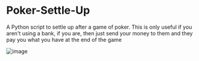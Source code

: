 # Poker-Settle-Up
A Python script to settle up after a game of poker. 
This is only useful if you aren't using a bank, if you are, then just send your money to them and they pay you what you have at the end of the game

![image](https://github.com/user-attachments/assets/ed87c40d-c8ae-40d9-8842-553fbae098b7)
